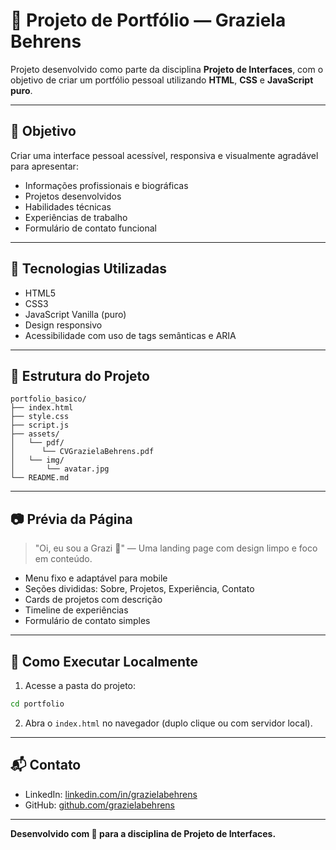 # 💼 Projeto de Portfólio — Graziela Behrens

Projeto desenvolvido como parte da disciplina **Projeto de Interfaces**, com o objetivo de criar um portfólio pessoal utilizando **HTML**, **CSS** e **JavaScript puro**.

---

## 🎯 Objetivo

Criar uma interface pessoal acessível, responsiva e visualmente agradável para apresentar:

- Informações profissionais e biográficas
- Projetos desenvolvidos
- Habilidades técnicas
- Experiências de trabalho
- Formulário de contato funcional

---

## 🧱 Tecnologias Utilizadas

- HTML5
- CSS3
- JavaScript Vanilla (puro)
- Design responsivo
- Acessibilidade com uso de tags semânticas e ARIA

---

## 📂 Estrutura do Projeto

```plaintext
portfolio_basico/
├── index.html      
├── style.css        
├── script.js        
├── assets/
│   └── pdf/
│      └── CVGrazielaBehrens.pdf
│   └── img/
│       └── avatar.jpg 
└── README.md        
```

---

## 📷 Prévia da Página

> "Oi, eu sou a Grazi 👋" — Uma landing page com design limpo e foco em conteúdo.

- Menu fixo e adaptável para mobile
- Seções divididas: Sobre, Projetos, Experiência, Contato
- Cards de projetos com descrição
- Timeline de experiências
- Formulário de contato simples

---

## 🔧 Como Executar Localmente

1. Acesse a pasta do projeto:

```bash
cd portfolio
```

2. Abra o `index.html` no navegador (duplo clique ou com servidor local).

---

## 📬 Contato

- LinkedIn: [linkedin.com/in/grazielabehrens](https://linkedin.com/in/grazielabehrens)
- GitHub: [github.com/grazielabehrens](https://github.com/grazielabehrens)

---

**Desenvolvido com 💜 para a disciplina de Projeto de Interfaces.**
